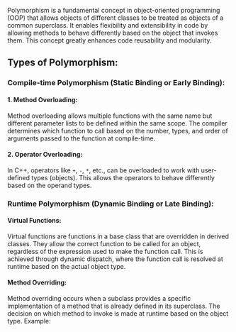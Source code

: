 Polymorphism is a fundamental concept in object-oriented programming (OOP) that allows objects of different classes to be treated as objects of a common superclass. It enables flexibility and extensibility in code by allowing methods to behave differently based on the object that invokes them. This concept greatly enhances code reusability and modularity.

## Types of Polymorphism:

### Compile-time Polymorphism (Static Binding or Early Binding):

#### 1. Method Overloading:

Method overloading allows multiple functions with the same name but different parameter lists to be defined within the same scope. The compiler determines which function to call based on the number, types, and order of arguments passed to the function at compile-time.

#### 2. Operator Overloading:

In C++, operators like `+`, `-`, `*`, etc., can be overloaded to work with user-defined types (objects). This allows the operators to behave differently based on the operand types.

### Runtime Polymorphism (Dynamic Binding or Late Binding):

#### Virtual Functions:

Virtual functions are functions in a base class that are overridden in derived classes. They allow the correct function to be called for an object, regardless of the expression used to make the function call. This is achieved through dynamic dispatch, where the function call is resolved at runtime based on the actual object type.

#### Method Overriding:

Method overriding occurs when a subclass provides a specific implementation of a method that is already defined in its superclass. The decision on which method to invoke is made at runtime based on the object type.
Example:
